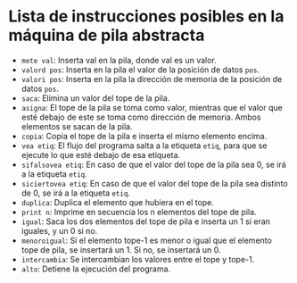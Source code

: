 # Lista de instrucciones posibles en la máquina de pila abstracta

- `mete val`: Inserta val en la pila, donde val es un valor.
- `valord pos`: Inserta en la pila el valor de la posición de datos `pos`.
- `valori pos`: Inserta en la pila la dirección de memoria de la posición de datos `pos`.
- `saca`: Elimina un valor del tope de la pila.
- `asigna`: El tope de la pila se toma como valor, mientras que el valor que esté debajo de este se toma como dirección de memoria. Ambos elementos se sacan de la pila.
- `copia`: Copia el tope de la pila e inserta el mismo elemento encima.
- `vea etiq`: El flujo del programa salta a la etiqueta `etiq`, para que se ejecute lo que esté debajo de esa etiqueta.
- `sifalsovea etiq`: En caso de que el valor del tope de la pila sea 0, se irá a la etiqueta `etiq`.
- `siciertovea etiq`: En caso de que el valor del tope de la pila sea distinto de 0, se irá a la etiqueta `etiq`.
- `duplica`: Duplica el elemento que hubiera en el tope.
- `print n`: Imprime en secuencia los n elementos del tope de pila.
- `igual`: Saca los dos elementos del tope de pila e inserta un 1 si eran iguales, y un 0 si no.
- `menoroigual`: Si el elemento tope-1 es menor o igual que el elemento tope de pila, se insertará un 1. Si no, se insertará un 0.
- `intercambia`: Se intercambian los valores entre el tope y tope-1.
- `alto`: Detiene la ejecución del programa.
